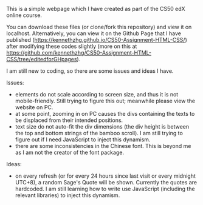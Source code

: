 This is a simple webpage which I have created as part of the CS50 edX online course.

You can download these files (or clone/fork this repository) and view it on localhost.
Alternatively, you can view it on the Github Page that I have published (https://kennethzhg.github.io/CS50-Assignment-HTML-CSS/) after modifying these codes slightly (more on this at https://github.com/kennethzhg/CS50-Assignment-HTML-CSS/tree/editedforGHpages).

I am still new to coding, so there are some issues and ideas I have.

Issues:
- elements do not scale according to screen size, and thus it is not mobile-friendly. Still trying to figure this out; meanwhile please view the website on PC.
- at some point, zooming in on PC causes the divs containing the texts to be displaced from their intended positions.
- text size do not auto-fit the div dimensions (the div height is between the top and bottom strings of the bamboo scroll). I am still trying to figure out if I need  JavaScript to inject this dynamism.
- there are some inconsistencies in the Chinese font. This is beyond me as I am not the creator of the font package.

Ideas:
- on every refresh (or for every 24 hours since last visit or every midnight UTC+8), a random Sage's Quote will be shown. Currently the quotes are hardcoded. I am still learning how to write use JavaScript (including the relevant libraries) to inject this dynamism.
